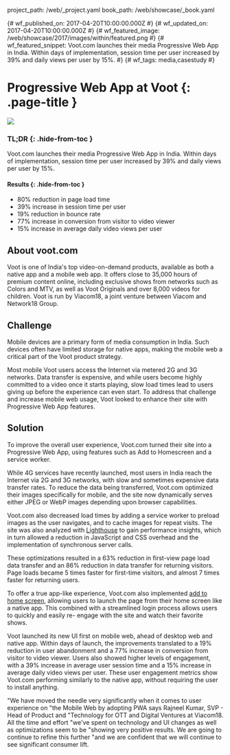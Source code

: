 project_path: /web/_project.yaml
book_path: /web/showcase/_book.yaml

{# wf_published_on: 2017-04-20T10:00:00.000Z #}
{# wf_updated_on: 2017-04-20T10:00:00.000Z #}
{# wf_featured_image: /web/showcase/2017/images/within/featured.png #}
{# wf_featured_snippet: Voot.com launches their media Progressive Web App in India. Within days of implementation, session time per user increased by 39% and daily views per user by 15%. #}
{# wf_tags: media,casestudy #}


# Progressive Web App at Voot {: .page-title }

<img src="/web/showcase/2017/images/voot/voot.png" class="attempt-right">

### TL;DR {: .hide-from-toc }

Voot.com launches their media Progressive Web App in India. Within days of
implementation, session time per user increased by 39% and daily views per user
by 15%.

#### Results {: .hide-from-toc }

* 80% reduction in page load time  
* 39% increase in session time per user  
* 19% reduction in bounce rate  
* 77% increase in conversion from visitor to video viewer  
* 15% increase in average daily video views per user

## About voot.com

Voot is one of India's top video-on-demand products, available as both a native
app and a mobile web app. It offers close to 35,000 hours of premium content
online, including exclusive shows from networks such as Colors and MTV, as well
as Voot Originals and over 8,000 videos for children. Voot is run by Viacom18, a
joint venture between Viacom and Network18 Group.

## Challenge

Mobile devices are a primary form of media consumption in India. Such devices
often have limited storage for native apps, making the mobile web a critical
part of the Voot product strategy.

Most mobile Voot users access the Internet via metered 2G and 3G networks. Data
transfer is expensive, and while users become highly committed to a video once
it starts playing, slow load times lead to users giving up before the experience
can even start. To address that challenge and increase mobile web usage, Voot
looked to enhance their site with Progressive Web App features.

## Solution

To improve the overall user experience, Voot.com turned their site into a
Progressive Web App, using features such as Add to Homescreen and a service
worker.

While 4G services have recently launched, most users in India
reach the Internet via 2G and 3G networks, with slow and sometimes
expensive data transfer rates. To reduce the data being transferred, Voot.com
optimized their images specifically for mobile, and the
site now dynamically serves either JPEG or WebP images depending upon browser
capabilities.

Voot.com also decreased load times by adding a service worker to preload images
as the user navigates, and to cache images for repeat visits. The site was also
analyzed with [Lighthouse](/web/tools/lighthouse/) to gain performance insights,
which in turn allowed a reduction in JavaScript and CSS overhead and the
implementation of synchronous server calls.

These optimizations resulted in a 63% reduction in first-view page load data
transfer and an 86% reduction in data transfer for returning visitors. Page
loads became 5 times faster for first-time visitors, and almost 7 times faster
for returning users.

To offer a true app-like experience, Voot.com also implemented
[add to home screen](/web/fundamentals/engage-and-retain/app-install-banners/),
allowing users to launch the page from their home screen like a native app. This
combined with a streamlined login process allows users to quickly and easily re-
engage with the site and watch their favorite shows.

Voot launched its new UI first on mobile web, ahead of desktop web and native
app. Within days of launch, the improvements translated to a 19% reduction in
user abandonment and a 77% increase in conversion from visitor to video viewer.
Users also showed higher levels of engagement, with a 39% increase in average
user session time and a 15% increase in average daily video views per user.
These user engagement metrics show Voot.com performing similarly to the native
app, without requiring the user to install anything.

"We have moved the needle very significantly when it comes to user experience on
"the Mobile Web by adopting PWA says Rajneel Kumar, SVP - Head of Product and
"Technology for OTT and Digital Ventures at Viacom18. All the time and effort
"we've spent on technology and UI changes as well as optimizations seem to be
"showing very positive results. We are going to continue to refine this further
"and we are confident that we will continue to see significant consumer lift.
